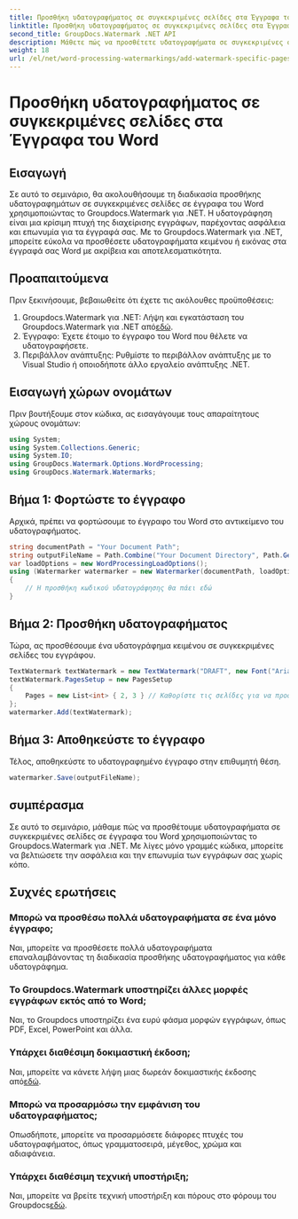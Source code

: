 ```yaml
---
title: Προσθήκη υδατογραφήματος σε συγκεκριμένες σελίδες στα Έγγραφα του Word
linktitle: Προσθήκη υδατογραφήματος σε συγκεκριμένες σελίδες στα Έγγραφα του Word
second_title: GroupDocs.Watermark .NET API
description: Μάθετε πώς να προσθέτετε υδατογραφήματα σε συγκεκριμένες σελίδες σε έγγραφα του Word χωρίς κόπο χρησιμοποιώντας το υδατογράφημα Groupdocs για .NET. Βελτιώστε την ασφάλεια των εγγράφων και την επωνυμία.
weight: 18
url: /el/net/word-processing-watermarkings/add-watermark-specific-pages-word-docs/
---
```


# Προσθήκη υδατογραφήματος σε συγκεκριμένες σελίδες στα Έγγραφα του Word

## Εισαγωγή
Σε αυτό το σεμινάριο, θα ακολουθήσουμε τη διαδικασία προσθήκης υδατογραφημάτων σε συγκεκριμένες σελίδες σε έγγραφα του Word χρησιμοποιώντας το Groupdocs.Watermark για .NET. Η υδατογράφηση είναι μια κρίσιμη πτυχή της διαχείρισης εγγράφων, παρέχοντας ασφάλεια και επωνυμία για τα έγγραφά σας. Με το Groupdocs.Watermark για .NET, μπορείτε εύκολα να προσθέσετε υδατογραφήματα κειμένου ή εικόνας στα έγγραφά σας Word με ακρίβεια και αποτελεσματικότητα.
## Προαπαιτούμενα
Πριν ξεκινήσουμε, βεβαιωθείτε ότι έχετε τις ακόλουθες προϋποθέσεις:
1.  Groupdocs.Watermark για .NET: Λήψη και εγκατάσταση του Groupdocs.Watermark για .NET από[εδώ](https://releases.groupdocs.com/Watermark/net/).
2. Έγγραφο: Έχετε έτοιμο το έγγραφο του Word που θέλετε να υδατογραφήσετε.
3. Περιβάλλον ανάπτυξης: Ρυθμίστε το περιβάλλον ανάπτυξης με το Visual Studio ή οποιοδήποτε άλλο εργαλείο ανάπτυξης .NET.

## Εισαγωγή χώρων ονομάτων
Πριν βουτήξουμε στον κώδικα, ας εισαγάγουμε τους απαραίτητους χώρους ονομάτων:
```csharp
using System;
using System.Collections.Generic;
using System.IO;
using GroupDocs.Watermark.Options.WordProcessing;
using GroupDocs.Watermark.Watermarks;
```
## Βήμα 1: Φορτώστε το έγγραφο
Αρχικά, πρέπει να φορτώσουμε το έγγραφο του Word στο αντικείμενο του υδατογραφήματος.
```csharp
string documentPath = "Your Document Path";
string outputFileName = Path.Combine("Your Document Directory", Path.GetFileName(documentPath));
var loadOptions = new WordProcessingLoadOptions();
using (Watermarker watermarker = new Watermarker(documentPath, loadOptions))
{
    // Η προσθήκη κωδικού υδατογράφησης θα πάει εδώ
}
```
## Βήμα 2: Προσθήκη υδατογραφήματος
Τώρα, ας προσθέσουμε ένα υδατογράφημα κειμένου σε συγκεκριμένες σελίδες του εγγράφου.
```csharp
TextWatermark textWatermark = new TextWatermark("DRAFT", new Font("Arial", 42));
textWatermark.PagesSetup = new PagesSetup
{
    Pages = new List<int> { 2, 3 } // Καθορίστε τις σελίδες για να προσθέσετε το υδατογράφημα
};
watermarker.Add(textWatermark);
```
## Βήμα 3: Αποθηκεύστε το έγγραφο
Τέλος, αποθηκεύστε το υδατογραφημένο έγγραφο στην επιθυμητή θέση.
```csharp
watermarker.Save(outputFileName);
```

## συμπέρασμα
Σε αυτό το σεμινάριο, μάθαμε πώς να προσθέτουμε υδατογραφήματα σε συγκεκριμένες σελίδες σε έγγραφα του Word χρησιμοποιώντας το Groupdocs.Watermark για .NET. Με λίγες μόνο γραμμές κώδικα, μπορείτε να βελτιώσετε την ασφάλεια και την επωνυμία των εγγράφων σας χωρίς κόπο.
## Συχνές ερωτήσεις
### Μπορώ να προσθέσω πολλά υδατογραφήματα σε ένα μόνο έγγραφο;
Ναι, μπορείτε να προσθέσετε πολλά υδατογραφήματα επαναλαμβάνοντας τη διαδικασία προσθήκης υδατογραφήματος για κάθε υδατογράφημα.
### Το Groupdocs.Watermark υποστηρίζει άλλες μορφές εγγράφων εκτός από το Word;
Ναι, το Groupdocs υποστηρίζει ένα ευρύ φάσμα μορφών εγγράφων, όπως PDF, Excel, PowerPoint και άλλα.
### Υπάρχει διαθέσιμη δοκιμαστική έκδοση;
 Ναι, μπορείτε να κάνετε λήψη μιας δωρεάν δοκιμαστικής έκδοσης από[εδώ](https://releases.groupdocs.com/).
### Μπορώ να προσαρμόσω την εμφάνιση του υδατογραφήματος;
Οπωσδήποτε, μπορείτε να προσαρμόσετε διάφορες πτυχές του υδατογραφήματος, όπως γραμματοσειρά, μέγεθος, χρώμα και αδιαφάνεια.
### Υπάρχει διαθέσιμη τεχνική υποστήριξη;
 Ναι, μπορείτε να βρείτε τεχνική υποστήριξη και πόρους στο φόρουμ του Groupdocs[εδώ](https://forum.groupdocs.com/c/watermark/19).